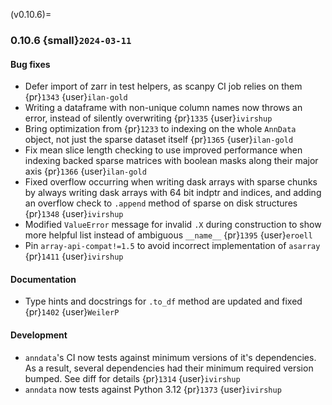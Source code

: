(v0.10.6)=
### 0.10.6 {small}`2024-03-11`

#### Bug fixes

* Defer import of zarr in test helpers, as scanpy CI job relies on them {pr}`1343` {user}`ilan-gold`
* Writing a dataframe with non-unique column names now throws an error, instead of silently overwriting {pr}`1335` {user}`ivirshup`
* Bring optimization from {pr}`1233` to indexing on the whole `AnnData` object, not just the sparse dataset itself {pr}`1365` {user}`ilan-gold`
* Fix mean slice length checking to use improved performance when indexing backed sparse matrices with boolean masks along their major axis {pr}`1366` {user}`ilan-gold`
* Fixed overflow occurring when writing dask arrays with sparse chunks by always writing dask arrays with 64 bit indptr and indices, and adding an overflow check to `.append` method of sparse on disk structures {pr}`1348` {user}`ivirshup`
* Modified `ValueError` message for invalid `.X` during construction to show more helpful list instead of ambiguous `__name__` {pr}`1395` {user}`eroell`
* Pin `array-api-compat!=1.5` to avoid incorrect implementation of `asarray` {pr}`1411` {user}`ivirshup`

#### Documentation

* Type hints and docstrings for `.to_df` method are updated and fixed {pr}`1402` {user}`WeilerP`

#### Development

* `anndata`'s CI now tests against minimum versions of it's dependencies. As a result, several dependencies had their minimum required version bumped. See diff for details {pr}`1314` {user}`ivirshup`
* `anndata` now tests against Python 3.12 {pr}`1373` {user}`ivirshup`
